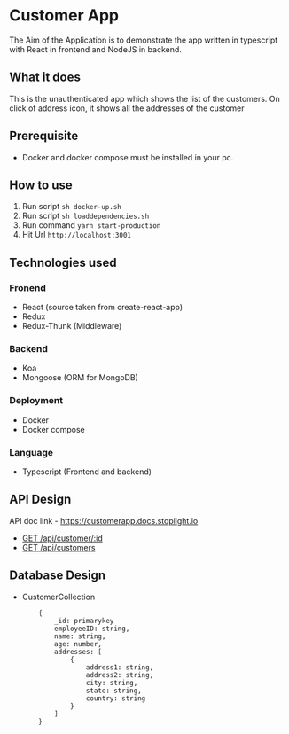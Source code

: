 # Customer App 

The Aim of the Application is to demonstrate the app written in typescript with React in frontend and NodeJS in backend.

## What it does

This is the unauthenticated app which shows the list of the customers. On click of address icon, it shows all the addresses of the customer

## Prerequisite

- Docker and docker compose must be installed in your pc.

## How to use
1. Run script `sh docker-up.sh`
2. Run script `sh loaddependencies.sh`
3. Run command `yarn start-production` 
4. Hit Url `http://localhost:3001`

## Technologies used

### Fronend

- React (source taken from create-react-app)
- Redux
- Redux-Thunk (Middleware)

### Backend

- Koa
- Mongoose (ORM for MongoDB)

### Deployment

- Docker
- Docker compose

### Language

- Typescript (Frontend and backend)

## API Design

API doc link - https://customerapp.docs.stoplight.io

- [GET /api/customer/:id](https://customerapp.docs.stoplight.io/new-subpage/customers/getcustomerid) 
- [GET /api/customers](https://customerapp.docs.stoplight.io/new-subpage/customers/getcustomers)

## Database Design

- CustomerCollection
    ```
        {
            _id: primarykey
            employeeID: string,
            name: string,
            age: number,
            addresses: [
                {
                    address1: string,
                    address2: string,
                    city: string,
                    state: string,
                    country: string
                }
            ]
        }
    ```
